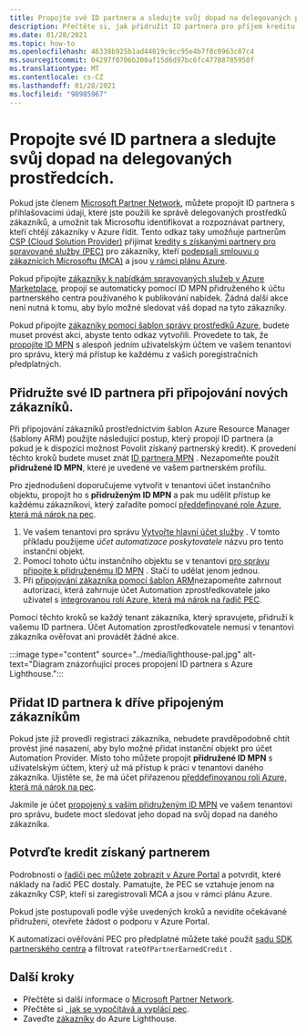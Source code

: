 ```yaml
---
title: Propojte své ID partnera a sledujte svůj dopad na delegovaných prostředcích.
description: Přečtěte si, jak přidružit ID partnera pro příjem kreditu (PEC) pro zákaznické prostředky, které spravujete prostřednictvím Azure Lighthouse.
ms.date: 01/28/2021
ms.topic: how-to
ms.openlocfilehash: 46338b925b1ad44019c9cc95e4b7f8c0963c07c4
ms.sourcegitcommit: 04297f0706b200af15d6d97bc6fc47788785950f
ms.translationtype: MT
ms.contentlocale: cs-CZ
ms.lasthandoff: 01/28/2021
ms.locfileid: "98985967"
---
```

# <a name="link-your-partner-id-to-track-your-impact-on-delegated-resources"></a>Propojte své ID partnera a sledujte svůj dopad na delegovaných prostředcích. 

Pokud jste členem [Microsoft Partner Network](https://partner.microsoft.com/), můžete propojit ID partnera s přihlašovacími údaji, které jste použili ke správě delegovaných prostředků zákazníků, a umožnit tak Microsoftu identifikovat a rozpoznávat partnery, kteří chtějí zákazníky v Azure řídit. Tento odkaz taky umožňuje partnerům [CSP (Cloud Solution Provider)](/partner-center/csp-overview) přijímat [kredity s získanými partnery pro spravované služby (PEC)](/partner-center/partner-earned-credit) pro zákazníky, kteří [podepsali smlouvu o zákaznících Microsoftu (MCA)](/partner-center/confirm-customer-agreement) a jsou [v rámci plánu Azure](/partner-center/azure-plan-get-started).

Pokud připojíte [zákazníky k nabídkám spravovaných služeb v Azure Marketplace](publish-managed-services-offers.md), propojí se automaticky pomocí ID MPN přidruženého k účtu partnerského centra používaného k publikování nabídek. Žádná další akce není nutná k tomu, aby bylo možné sledovat váš dopad na tyto zákazníky.

Pokud připojíte [zákazníky pomocí šablon správy prostředků Azure](onboard-customer.md), budete muset provést akci, abyste tento odkaz vytvořili. Provedete to tak, že [propojíte ID MPN](../../cost-management-billing/manage/link-partner-id.md) s alespoň jedním uživatelským účtem ve vašem tenantovi pro správu, který má přístup ke každému z vašich poregistračních předplatných.

## <a name="associate-your-partner-id-when-you-onboard-new-customers"></a>Přidružte své ID partnera při připojování nových zákazníků.

Při připojování zákazníků prostřednictvím šablon Azure Resource Manager (šablony ARM) použijte následující postup, který propojí ID partnera (a pokud je k dispozici možnost Povolit získaný partnerský kredit). K provedení těchto kroků budete muset znát [ID partnera MPN](/partner-center/partner-center-account-setup#locate-your-mpn-id) . Nezapomeňte použít **přidružené ID MPN**, které je uvedené ve vašem partnerském profilu.

Pro zjednodušení doporučujeme vytvořit v tenantovi účet instančního objektu, propojit ho s **přidruženým ID MPN** a pak mu udělit přístup ke každému zákazníkovi, který zařadíte pomocí [předdefinované role Azure, která má nárok na pec](/partner-center/azure-roles-perms-pec).

1. Ve vašem tenantovi pro správu [Vytvořte hlavní účet služby](../../active-directory/develop/howto-authenticate-service-principal-powershell.md) . V tomto příkladu použijeme *účet automatizace poskytovatele* názvu pro tento instanční objekt.
1. Pomocí tohoto účtu instančního objektu se v tenantovi [pro správu připojte k přidruženému ID MPN](../../cost-management-billing/manage/link-partner-id.md#link-to-a-partner-id) . Stačí to udělat jenom jednou.
1. Při [připojování zákazníka pomocí šablon ARM](onboard-customer.md)nezapomeňte zahrnout autorizaci, která zahrnuje účet Automation zprostředkovatele jako uživatel s [integrovanou rolí Azure, která má nárok na řadič PEC](/partner-center/azure-roles-perms-pec).

Pomocí těchto kroků se každý tenant zákazníka, který spravujete, přidruží k vašemu ID partnera. Účet Automation zprostředkovatele nemusí v tenantovi zákazníka ověřovat ani provádět žádné akce.

:::image type="content" source="../media/lighthouse-pal.jpg" alt-text="Diagram znázorňující proces propojení ID partnera s Azure Lighthouse.":::

## <a name="add-your-partner-id-to-previously-onboarded-customers"></a>Přidat ID partnera k dříve připojeným zákazníkům

Pokud jste již provedli registraci zákazníka, nebudete pravděpodobně chtít provést jiné nasazení, aby bylo možné přidat instanční objekt pro účet Automation Provider. Místo toho můžete propojit **přidružené ID MPN** s uživatelským účtem, který už má přístup k práci v tenantovi daného zákazníka. Ujistěte se, že má účet přiřazenou [předdefinovanou roli Azure, která má nárok na pec](/partner-center/azure-roles-perms-pec).

Jakmile je účet [propojený s vaším přidruženým ID MPN](../../cost-management-billing/manage/link-partner-id.md#link-to-a-partner-id) ve vašem tenantovi pro správu, budete moct sledovat jeho dopad na svůj dopad na daného zákazníka.

## <a name="confirm-partner-earned-credit"></a>Potvrďte kredit získaný partnerem

Podrobnosti o [řadiči pec můžete zobrazit v Azure Portal](/partner-center/partner-earned-credit-explanation#azure-cost-management) a potvrdit, které náklady na řadič PEC dostaly. Pamatujte, že PEC se vztahuje jenom na zákazníky CSP, kteří si zaregistrovali MCA a jsou v rámci plánu Azure.

Pokud jste postupovali podle výše uvedených kroků a nevidíte očekávané přidružení, otevřete žádost o podporu v Azure Portal.

K automatizaci ověřování PEC pro předplatné můžete také použít [sadu SDK partnerského centra](/partner-center/develop/get-invoice-unbilled-consumption-lineitems) a filtrovat `rateOfPartnerEarnedCredit` .

## <a name="next-steps"></a>Další kroky

- Přečtěte si další informace o [Microsoft Partner Network](/partner-center/mpn-overview).
- Přečtěte si [, jak se vypočítává a vyplácí pec](/partner-center/partner-earned-credit-explanation).
- Zaveďte [zákazníky](onboard-customer.md) do Azure Lighthouse.